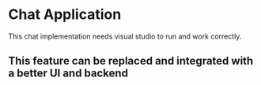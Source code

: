 # Chat Application

This chat implementation needs visual studio to run and work correctly.

## This feature can be replaced and integrated with a better UI and backend

